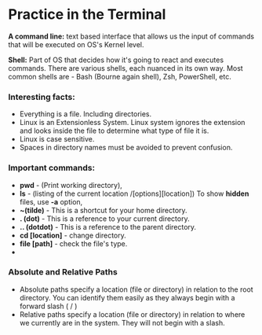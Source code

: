 # Practice in the Terminal


**A command line:** text based interface that allows us the input of commands that will be executed on OS's Kernel level.

**Shell:** Part of OS that decides how it's going to react and executes commands. There are various shells, each nuanced in its own way. Most common shells are - Bash (Bourne again shell), Zsh, PowerShell, etc. 

### **Interesting facts:** 

* Everything is a file. Including directories.
* Linux is an Extensionless System. Linux system ignores the extension and looks inside the file to determine what type of file it is.
* Linux is case sensitive.   
* Spaces in directory names must be avoided to prevent confusion. 

### **Important commands:**

* **pwd** - (Print working directory), 
* **ls** - (listing of the current location /[options][location]) To show **hidden** files, use **-a** option, 
* **~(tilde)** - This is a shortcut for your home directory.
* **. (dot)** - This is a reference to your current directory.
* **.. (dotdot)** - This is a reference to the parent directory.
* **cd [location]** - change directory.
* **file [path]** - check the file's type.
* 


### Absolute and Relative Paths
* Absolute paths specify a location (file or directory) in relation to the root directory. You can identify them easily as they always begin with a forward slash ( / )
* Relative paths specify a location (file or directory) in relation to where we currently are in the system. They will not begin with a slash.
